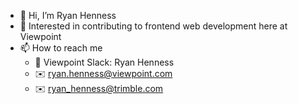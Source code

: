 - 👋 Hi, I’m Ryan Henness
- 👀 Interested in contributing to frontend web development here at Viewpoint
- 📫 How to reach me
  - 💬 Viewpoint Slack: Ryan Henness
  - ✉️ ryan.henness@viewpoint.com
  - ✉️ ryan_henness@trimble.com
      
